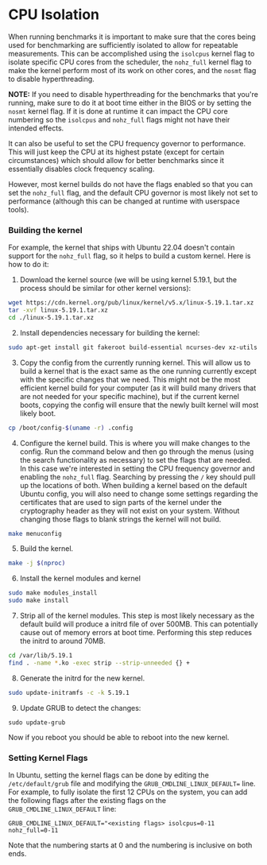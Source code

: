 # CPU Isolation

When running benchmarks it is important to make sure that the cores being used
for benchmarking are sufficiently isolated to allow for repeatable measurements.
This can be accomplished using the `isolcpus` kernel flag to isolate specific
CPU cores from the scheduler, the `nohz_full` kernel flag to make the kernel
perform most of its work on other cores, and the `nosmt` flag to disable
hyperthreading.

**NOTE:** If you need to disable hyperthreading for the benchmarks that you're
running, make sure to do it at boot time either in the BIOS or by setting the
`nosmt` kernel flag. If it is done at runtime it can impact the CPU core
numbering so the `isolcpus` and `nohz_full` flags might not have their
intended effects.

It can also be useful to set the CPU frequency governor to performance. This
will just keep the CPU at its highest pstate (except for certain circumstances)
which should allow for better benchmarks since it essentially disables clock
frequency scaling.

However, most kernel builds do not have the flags enabled so that you can
set the `nohz_full` flag, and the default CPU governor is most likely not
set to performance (although this can be changed at runtime with userspace
tools).

### Building the kernel

For example, the kernel that ships with Ubuntu 22.04 doesn't contain support
for the `nohz_full` flag, so it helps to build a custom kernel. Here is
how to do it:

1. Download the kernel source (we will be using kernel 5.19.1, but the process
should be similar for other kernel versions):
```bash
wget https://cdn.kernel.org/pub/linux/kernel/v5.x/linux-5.19.1.tar.xz
tar -xvf linux-5.19.1.tar.xz
cd ./linux-5.19.1.tar.xz
```
2. Install dependencies necessary for building the kernel:
```bash
sudo apt-get install git fakeroot build-essential ncurses-dev xz-utils libssl-dev bc flex libelf-dev bison cpio
```
3. Copy the config from the currently running kernel. This will allow us to build
a kernel that is the exact same as the one running currently except with the
specific changes that we need. This might not be the most efficient kernel build
for your computer (as it will build many drivers that are not needed for your
specific machine), but if the current kernel boots, copying the config will ensure
that the newly built kernel will most likely boot.
```bash
cp /boot/config-$(uname -r) .config
```
4. Configure the kernel build. This is where you will make changes to the config.
Run the command below and then go through the menus (using the search
functionality as necessary) to set the flags that are needed. In this case we're
interested in setting the CPU frequency governor and enabling the `nohz_full` flag.
Searching by pressing the `/` key should pull up the locations of both. When
building a kernel based on the default Ubuntu config, you will also need to change
some settings regarding the certificates that are used to sign parts of the kernel
under the cryptography header as they will not exist on your system. Without
changing those flags to blank strings the kernel will not build.
```bash
make menuconfig
```
5. Build the kernel.
```bash
make -j $(nproc)
```
6. Install the kernel modules and kernel
```bash
sudo make modules_install
sudo make install
```
7. Strip all of the kernel modules. This step is most likely necessary as the
default build will produce a initrd file of over 500MB. This can potentially
cause out of memory errors at boot time. Performing this step reduces the
initrd to around 70MB.
```bash
cd /var/lib/5.19.1
find . -name *.ko -exec strip --strip-unneeded {} +
```
8. Generate the initrd for the new kernel.
```bash
sudo update-initramfs -c -k 5.19.1
```
9. Update GRUB to detect the changes:
```
sudo update-grub
```
Now if you reboot you should be able to reboot into the new kernel.


### Setting Kernel Flags

In Ubuntu, setting the kernel flags can be done by editing the
`/etc/default/grub` file and modifying the `GRUB_CMDLINE_LINUX_DEFAULT=` line.
For example, to fully isolate the first 12 CPUs on the system, you can add
the following flags after the existing flags on the
`GRUB_CMDLINE_LINUX_DEFAULT` line:
```
GRUB_CMDLINE_LINUX_DEFAULT="<existing flags> isolcpus=0-11 nohz_full=0-11
```
Note that the numbering starts at 0 and the numbering is inclusive on both
ends.
